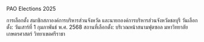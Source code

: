 PAO Elections 2025

การเลือกตั้ง สมาชิกสภาองค์การบริหารส่วนจังหวัด และนายกองค์การบริหารส่วนจังหวัดชลบุรี
วันเลือกตั้ง: วันเสาร์ที่ 1 กุมภาพันธ์ พ.ศ. 2568
สถานที่เลือกตั้ง: บริเวณหน้าสนามฟุตซอล มหาวิทยาลัยเกษตรศาสตร์ วิทยาเขตศรีราชา

